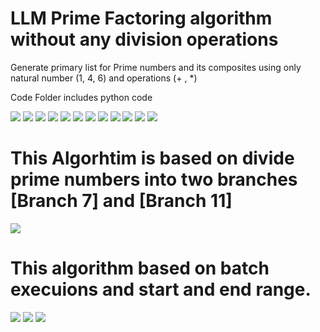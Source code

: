 
# LLM Prime Factoring algorithm without any division operations 

Generate primary list for Prime numbers and its composites using only natural number (1, 4, 6) and operations (+ , *) 

Code Folder includes python code 

<img src="ScreenShots/Screenshot 2024-02-05 024109.png" />
<img src="ScreenShots/Screenshot 2024-02-05 024139.png" />
<img src="ScreenShots/Screenshot 2024-02-05 024159.png" />
<img src="ScreenShots/Screenshot 2024-02-05 024218.png" />
<img src="ScreenShots/Screenshot 2024-02-05 024239.png" />
<img src="ScreenShots/Screenshot 2024-02-05 024302.png" />
<img src="ScreenShots/Screenshot 2024-02-05 024320.png" />
<img src="ScreenShots/Screenshot 2024-02-05 024339.png" />
<img src="ScreenShots/Screenshot 2024-02-05 024356.png" />
<img src="ScreenShots/Screenshot 2024-02-05 024516.png" />
<img src="ScreenShots/Screenshot 2024-02-05 024539.png" />
<img src="ScreenShots/Screenshot 2024-02-05 024558.png" />

# This Algorhtim is based on divide prime numbers into two branches [Branch 7] and [Branch 11]
<img src="ScreenShots/Screenshot 2024-02-05 024139.png" />

# This algorithm based on batch execuions and start and end range.
<img src="ScreenShots/Screenshot 2024-02-05 025145.png" />
<img src="ScreenShots/Screenshot 2024-02-05 025227.png" />
<img src="ScreenShots/Screenshot 2024-02-05 025255.png" />

